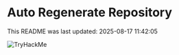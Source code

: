 # Auto Regenerate Repository

This README was last updated: 2025-08-17 11:42:05

 ![TryHackMe](https://tryhackme.com/badge/533634)